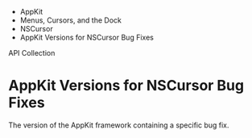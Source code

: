 

- AppKit
- Menus, Cursors, and the Dock
- NSCursor
-  AppKit Versions for NSCursor Bug Fixes 

API Collection

# AppKit Versions for NSCursor Bug Fixes

The version of the AppKit framework containing a specific bug fix.

